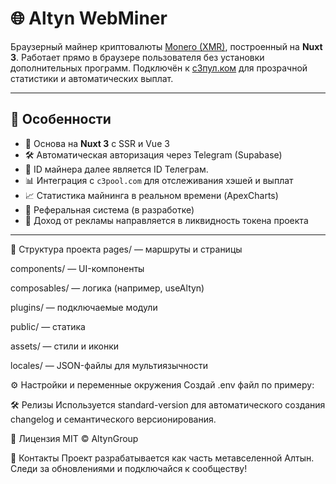 # 🌐 Altyn WebMiner

Браузерный майнер криптовалюты [Monero (XMR)](https://www.getmonero.org/), построенный на **Nuxt 3**. Работает прямо в браузере пользователя без установки дополнительных программ. Подключён к [с3пул.ком](https://c3pool.com/) для прозрачной статистики и автоматических выплат.

---

## 🚀 Особенности

- 🧠 Основа на **Nuxt 3** с SSR и Vue 3
- 🛠️ Автоматическая авторизация через Telegram (Supabase)
- 💼 ID майнера далее является ID  Телеграм. 
- 📊 Интеграция с `c3pool.com` для отслеживания хэшей и выплат
- 📈 Статистика майнинга в реальном времени (ApexCharts)
- 👥 Реферальная система (в разработке)
- 💸 Доход от рекламы направляется в ликвидность токена проекта

---


📁 Структура проекта
pages/ — маршруты и страницы

components/ — UI-компоненты

composables/ — логика (например, useAltyn)

plugins/ — подключаемые модули

public/ — статика

assets/ — стили и иконки

locales/ — JSON-файлы для мультиязычности

⚙️ Настройки и переменные окружения
Создай .env файл по примеру:


🛠️ Релизы
Используется standard-version для автоматического создания changelog и семантического версионирования.

📄 Лицензия
MIT © AltynGroup

🧠 Контакты
Проект разрабатывается как часть метавселенной Алтын. 
Следи за обновлениями и подключайся к сообществу!